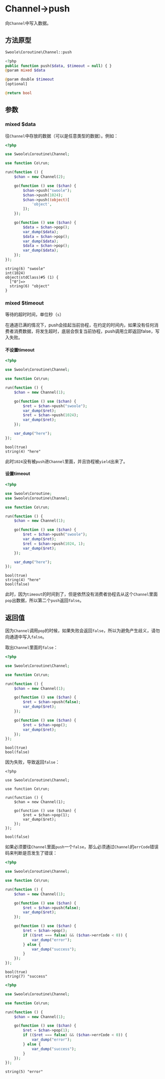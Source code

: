 # Channel->push

向`Channel`中写入数据。

## 方法原型

```php
Swoole\Coroutine\Channel::push

<?php
public function push($data, $timeout = null) { }
@param mixed $data

@param double $timeout
[optional]

@return bool
```

## 参数

### mixed $data

往`Channel`中存放的数据（可以是任意类型的数据）。例如：

```php
<?php

use Swoole\Coroutine\Channel;

use function Co\run;

run(function () {
    $chan = new Channel(2);

    go(function () use ($chan) {
        $chan->push("swoole");
        $chan->push(1024);
        $chan->push((object)[
            'object',
        ]);
    });

    go(function () use ($chan) {
        $data = $chan->pop();
        var_dump($data);
        $data = $chan->pop();
        var_dump($data);
        $data = $chan->pop();
        var_dump($data);
    });
});
```

```shell
string(6) "swoole"
int(1024)
object(stdClass)#5 (1) {
  ["0"]=>
  string(6) "object"
}
```

### mixed $timeout

等待的超时时间，单位秒（`s`）

在通道已满的情况下，push会挂起当前协程，在约定的时间内，如果没有任何消费者消费数据，将发生超时，底层会恢复当前协程，push调用立即返回false，写入失败。

#### 不设置timeout

```php
<?php

use Swoole\Coroutine\Channel;

use function Co\run;

run(function () {
    $chan = new Channel(1);

    go(function () use ($chan) {
        $ret = $chan->push("swoole");
        var_dump($ret);
        $ret = $chan->push(1024);
        var_dump($ret);
    });

    var_dump("here");
});
```

```shell
bool(true)
string(4) "here"
```

此时`1024`没有被`push`进`Channel`里面，并且协程被`yield`出来了。

#### 设置timeout

```php
<?php

use Swoole\Coroutine;
use Swoole\Coroutine\Channel;

use function Co\run;

run(function () {
    $chan = new Channel(1);

    go(function () use ($chan) {
        $ret = $chan->push("swoole");
        var_dump($ret);
        $ret = $chan->push(1024, 1);
        var_dump($ret);
    });

    var_dump("here");
});
```

```shell
bool(true)
string(4) "here"
bool(false)
```

此时，因为`timeout`的时间到了，但是依然没有消费者协程去从这个`Channel`里面`pop`出数据，所以第二个`push`返回`false`。

## 返回值

因为`Channel`调用`pop`的时候，如果失败会返回`false`，所以为避免产生歧义，请勿向通道中写入`false`。

取出`Channel`里面的`false`：

```php
<?php

use Swoole\Coroutine\Channel;

use function Co\run;

run(function () {
    $chan = new Channel(1);

    go(function () use ($chan) {
        $ret = $chan->push(false);
        var_dump($ret);
    });

    go(function () use ($chan) {
        $ret = $chan->pop();
        var_dump($ret);
    });
});
```

```shell
bool(true)
bool(false)
```

因为失败，导致返回`false`：

```shell
<?php

use Swoole\Coroutine\Channel;

use function Co\run;

run(function () {
    $chan = new Channel(1);

    go(function () use ($chan) {
        $ret = $chan->pop(1);
        var_dump($ret);
    });
});
```

```shell
bool(false)
```

如果必须要往`Channel`里面`push`一个`false`，那么必须通过`Channel`的`errCode`错误码来判断是否发生了错误：

```php
<?php

use Swoole\Coroutine\Channel;

use function Co\run;

run(function () {
    $chan = new Channel(1);

    go(function () use ($chan) {
        $ret = $chan->push(false);
        var_dump($ret);
    });

    go(function () use ($chan) {
        $ret = $chan->pop();
        if (($ret === false) && ($chan->errCode < 0)) {
            var_dump("error");
        } else {
            var_dump("success");
        }
    });
});
```

```shell
bool(true)
string(7) "success"
```

```php
<?php

use Swoole\Coroutine\Channel;

use function Co\run;

run(function () {
    $chan = new Channel(1);

    go(function () use ($chan) {
        $ret = $chan->pop(1);
        if (($ret === false) && ($chan->errCode < 0)) {
            var_dump("error");
        } else {
            var_dump("success");
        }
    });
});
```

```shell
string(5) "error"
```

